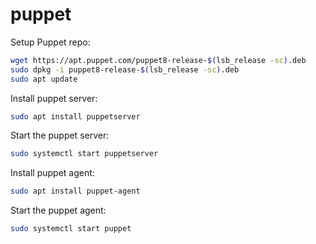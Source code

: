 # puppet

Setup Puppet repo:
```bash
wget https://apt.puppet.com/puppet8-release-$(lsb_release -sc).deb
sudo dpkg -i puppet8-release-$(lsb_release -sc).deb
sudo apt update
```

Install puppet server:
```bash
sudo apt install puppetserver
```

Start the puppet server:
```bash
sudo systemctl start puppetserver
```

Install puppet agent:
```bash
sudo apt install puppet-agent
```

Start the puppet agent:
```bash
sudo systemctl start puppet
```
